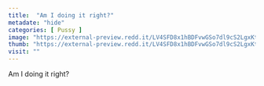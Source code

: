 ```yaml
---
title:  "Am I doing it right?"
metadate: "hide"
categories: [ Pussy ]
image: "https://external-preview.redd.it/LV4SFD8x1hBDFvwGSo7dl9cS2LgxKtRDmIxkHB-Uu_g.jpg?auto=webp&s=06ac8e16b44b4d8ca692e450dd6674b0a69751b4"
thumb: "https://external-preview.redd.it/LV4SFD8x1hBDFvwGSo7dl9cS2LgxKtRDmIxkHB-Uu_g.jpg?width=1080&crop=smart&auto=webp&s=4294602457ce73dfcd4afcafaaefb1c6ee7315ac"
visit: ""
---
```

Am I doing it right?
